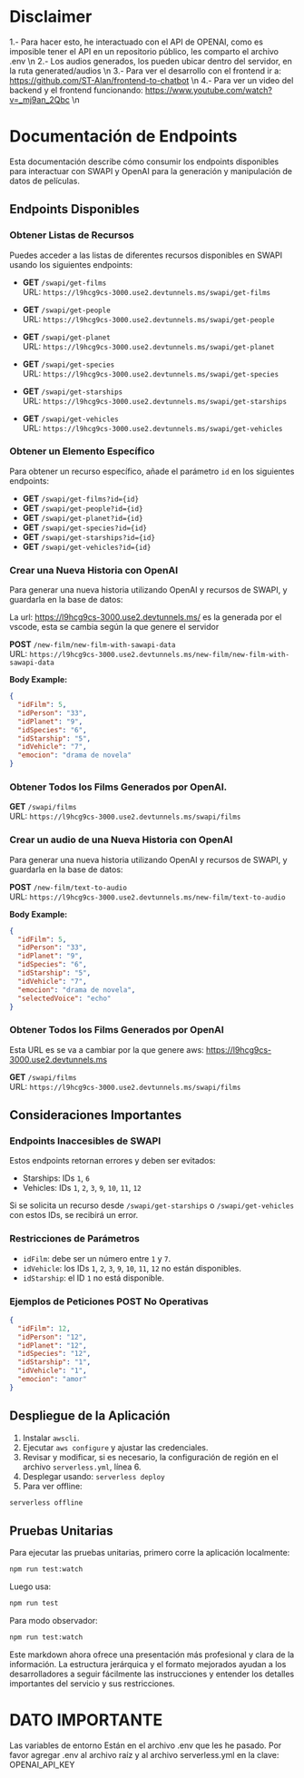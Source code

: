 # Disclaimer
1.- Para hacer esto, he interactuado con el API de OPENAI, como es imposible tener el API en un repositorio público, les comparto el archivo .env \n
2.- Los audios generados, los pueden ubicar dentro del servidor, en la ruta generated/audios \n
3.- Para ver el desarrollo con el frontend ir a: https://github.com/ST-Alan/frontend-to-chatbot \n
4.- Para ver un video del backend y el frontend funcionando: https://www.youtube.com/watch?v=_mj9an_2Qbc \n


# Documentación de Endpoints

Esta documentación describe cómo consumir los endpoints disponibles para interactuar con SWAPI y OpenAI para la generación y manipulación de datos de películas.

## Endpoints Disponibles

### Obtener Listas de Recursos

Puedes acceder a las listas de diferentes recursos disponibles en SWAPI usando los siguientes endpoints:

- **GET** `/swapi/get-films`  
  URL: `https://l9hcg9cs-3000.use2.devtunnels.ms/swapi/get-films`

- **GET** `/swapi/get-people`  
  URL: `https://l9hcg9cs-3000.use2.devtunnels.ms/swapi/get-people`

- **GET** `/swapi/get-planet`  
  URL: `https://l9hcg9cs-3000.use2.devtunnels.ms/swapi/get-planet`

- **GET** `/swapi/get-species`  
  URL: `https://l9hcg9cs-3000.use2.devtunnels.ms/swapi/get-species`

- **GET** `/swapi/get-starships`  
  URL: `https://l9hcg9cs-3000.use2.devtunnels.ms/swapi/get-starships`

- **GET** `/swapi/get-vehicles`  
  URL: `https://l9hcg9cs-3000.use2.devtunnels.ms/swapi/get-vehicles`

### Obtener un Elemento Específico

Para obtener un recurso específico, añade el parámetro `id` en los siguientes endpoints:

- **GET** `/swapi/get-films?id={id}`
- **GET** `/swapi/get-people?id={id}`
- **GET** `/swapi/get-planet?id={id}`
- **GET** `/swapi/get-species?id={id}`
- **GET** `/swapi/get-starships?id={id}`
- **GET** `/swapi/get-vehicles?id={id}`

### Crear una Nueva Historia con OpenAI

Para generar una nueva historia utilizando OpenAI y recursos de SWAPI, y guardarla en la base de datos:

La url: https://l9hcg9cs-3000.use2.devtunnels.ms/ es la generada por el vscode, esta se cambia según la que genere el servidor

**POST** `/new-film/new-film-with-sawapi-data`  
URL: `https://l9hcg9cs-3000.use2.devtunnels.ms/new-film/new-film-with-sawapi-data`

**Body Example:**
```json
{
  "idFilm": 5,
  "idPerson": "33",
  "idPlanet": "9",
  "idSpecies": "6",
  "idStarship": "5",
  "idVehicle": "7",
  "emocion": "drama de novela"
}
```
### Obtener Todos los Films Generados por OpenAI.

**GET** `/swapi/films`  
URL: `https://l9hcg9cs-3000.use2.devtunnels.ms/swapi/films`


### Crear un audio de una Nueva Historia con OpenAI

Para generar una nueva historia utilizando OpenAI y recursos de SWAPI, y guardarla en la base de datos:

**POST** `/new-film/text-to-audio`  
URL: `https://l9hcg9cs-3000.use2.devtunnels.ms/new-film/text-to-audio`

**Body Example:**
```json
{
  "idFilm": 5,
  "idPerson": "33",
  "idPlanet": "9",
  "idSpecies": "6",
  "idStarship": "5",
  "idVehicle": "7",
  "emocion": "drama de novela",
  "selectedVoice": "echo"
}
```

### Obtener Todos los Films Generados por OpenAI

Esta URL es se va a cambiar por la que genere aws: https://l9hcg9cs-3000.use2.devtunnels.ms

**GET** `/swapi/films`  
URL: `https://l9hcg9cs-3000.use2.devtunnels.ms/swapi/films`

## Consideraciones Importantes

### Endpoints Inaccesibles de SWAPI

Estos endpoints retornan errores y deben ser evitados:

- Starships: IDs `1`, `6`
- Vehicles: IDs `1`, `2`, `3`, `9`, `10`, `11`, `12`

Si se solicita un recurso desde `/swapi/get-starships` o `/swapi/get-vehicles` con estos IDs, se recibirá un error.

### Restricciones de Parámetros

- `idFilm`: debe ser un número entre `1` y `7`.
- `idVehicle`: los IDs `1`, `2`, `3`, `9`, `10`, `11`, `12` no están disponibles.
- `idStarship`: el ID `1` no está disponible.

### Ejemplos de Peticiones POST No Operativas

```json
{
  "idFilm": 12,
  "idPerson": "12",
  "idPlanet": "12",
  "idSpecies": "12",
  "idStarship": "1",
  "idVehicle": "1",
  "emocion": "amor"
}
```

## Despliegue de la Aplicación

1. Instalar `awscli`.
2. Ejecutar `aws configure` y ajustar las credenciales.
3. Revisar y modificar, si es necesario, la configuración de región en el archivo `serverless.yml`, línea 6.
4. Desplegar usando: `serverless deploy`
5. Para ver offline:
```bash
serverless offline
```

## Pruebas Unitarias

Para ejecutar las pruebas unitarias, primero corre la aplicación localmente:
```bash
npm run test:watch
```



Luego usa:

```bash
npm run test
```

Para modo observador:

```bash
npm run test:watch
```

Este markdown ahora ofrece una presentación más profesional y clara de la información. La estructura jerárquica y el formato mejorados ayudan a los desarrolladores a seguir fácilmente las instrucciones y entender los detalles importantes del servicio y sus restricciones.

# DATO IMPORTANTE

Las variables de entorno Están en el archivo .env que les he pasado. Por favor agregar .env al archivo raíz y al archivo serverless.yml en la clave: OPENAI_API_KEY


